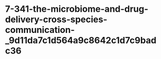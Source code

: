 # 7-341-the-microbiome-and-drug-delivery-cross-species-communication-_9d11da7c1d564a9c8642c1d7c9badc36